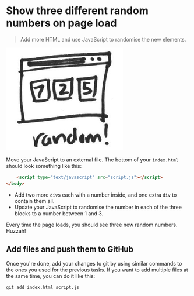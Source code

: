 # Show three different random numbers on page load

> Add more HTML and use JavaScript to randomise the new elements.

![](./img/3.jpg)

Move your JavaScript to an external file. The bottom of your `index.html` should look something like this:

```html
	<script type="text/javascript" src="script.js"></script>
</body>
```

* Add two more `div`s each with a number inside, and one extra `div` to contain them all.
* Update your JavaScript to randomise the number in each of the three blocks to a number between 1 and 3.

Every time the page loads, you should see three new random numbers. Huzzah!

## Add files and push them to GitHub

Once you're done, add your changes to git by using similar commands to the ones you used for the previous tasks. If you want to add multiple files at the same time, you can do it like this:

```
git add index.html script.js
```
